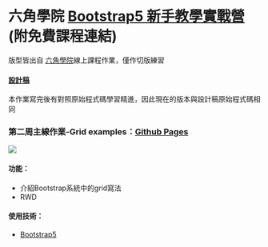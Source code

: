 # 六角學院 [Bootstrap5 新手教學實戰營](https://hackmd.io/@YmcMgo-NSKOqgTGAjl_5tg/ryar-vGOd/%2FNdGKchTeRBqbkTMiQ2HSmw)(附免費課程連結)
版型皆出自 [六角學院](https://www.hexschool.com/)線上課程作業，僅作切版練習
#### [設計稿](https://bootstrap5.hexschool.com/docs/5.0/examples/grid/)
本作業寫完後有對照原始程式碼學習精進，因此現在的版本與設計稿原始程式碼相同
### 第二周主線作業-Grid examples：[Github Pages](https://joyun25.github.io/hex-bootstrap5-camp2-grid-examples/)
![](https://i.imgur.com/ntoG2A7.png)
#### 功能：
- 介紹Bootstrap系統中的grid寫法
- RWD
#### 使用技術：
- [Bootstrap5](https://getbootstrap.com/docs/5.0/getting-started/introduction/)
